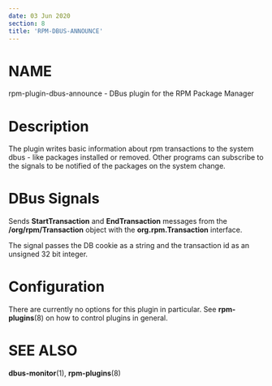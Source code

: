 ```yaml
---
date: 03 Jun 2020
section: 8
title: 'RPM-DBUS-ANNOUNCE'
---
```


NAME
====

rpm-plugin-dbus-announce - DBus plugin for the RPM Package Manager

Description
===========

The plugin writes basic information about rpm transactions to the system
dbus - like packages installed or removed. Other programs can subscribe
to the signals to be notified of the packages on the system change.

DBus Signals
============

Sends **StartTransaction** and **EndTransaction** messages from the
**/org/rpm/Transaction** object with the **org.rpm.Transaction**
interface.

The signal passes the DB cookie as a string and the transaction id as an
unsigned 32 bit integer.

Configuration
=============

There are currently no options for this plugin in particular. See
**rpm-plugins**(8) on how to control plugins in general.

SEE ALSO
========

**dbus-monitor**(1), **rpm-plugins**(8)
